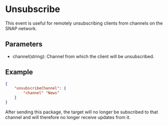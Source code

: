# Unsubscribe


This event is useful for remotely unsubscribing clients from channels on the SNAP network.


## Parameters

- channel(string): Channel from which the client will be unsubscribed.

## Example

```json
{
    "unsubscribeChannel": {
        "channel" "News"
    }
}
```

After sending this package, the target will no longer be subscribed to that channel and will therefore no longer receive updates from it.